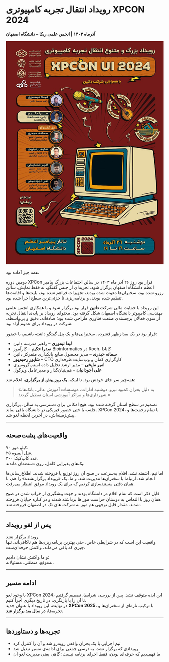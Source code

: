 # رویداد انتقال تجربه کامپیوتری XPCON 2024

**آذرماه ۱۴۰۳ | انجمن علمی ریکا – دانشگاه اصفهان**

![xpcon Poster](./statics/poster.xpcon.2024.jpg)

همه چیز آماده بود.

دومین دوره XPCon قرار بود روز ۲۶ آذر ماه ۱۴۰۳ در سالن اجتماعات بزرگ پیامبر اعظم دانشگاه اصفهان برگزار شود. تجربه‌ای از جنس گفتگو، نه فقط نمایش. سالن رزرو شده بود، سخنران‌ها دعوت شده بودند، تجهیزات فراهم شده بود، بلیت‌ها و اقامت‌ها تنظیم شده بودند، و برنامه‌ریزی تا جزئی‌ترین سطح اجرا شده بود.

این رویداد با حمایت مالی شرکت **داتین** قرار بود برگزار شود و با همکاری انجمن علمی مهندسی کامپیوتر دانشگاه اصفهان شکل گرفته بود. محتوای رویداد بر پایه‌ی انتقال تجربه از سوی فعالان برجسته‌ی صنعت فناوری طراحی شده بود؛ صادقانه، دقیق و بی‌واسطه. شرکت در رویداد برای عموم آزاد بود.

قرار بود در یک بعدازظهر فشرده، سخنرانی‌ها و یک پنل گفتگو داشته باشیم، با حضور:

- **لیدا تیموری** – راهبر مدرسه داتین  
- **صدرا حکیم** – کارآموز Bioinformatics در Roch، کانادا  
- **سمانه حیدری** – مدیر محصول منابع بانکداری متمرکز داتین  
- **شاپور رحیم‌پور** – CTO کارگزاری کمان و وب‌سایت طرفداری  
- **امیر مایخی** – مدیر ارشد تحلیل داده اسنپ‌گروسری  
- **علی آجودانیان** – هم‌بنیان‌گذار و مدیرعامل ویرگول  

همه‌چیز سر جای خودش بود. تا اینکه، **یک روز پیش از برگزاری**، اعلام شد:

> «به دلیل بحران کمبود نیرو، دوشنبه  ادارات، موسسات آموزش عالی، بانک‌ها، شهرداری‌ها و مراکز آموزشی استان تعطیل گردند.»

تصمیم در سطح استان گرفته شده بود. هیچ امکانی برای دسترسی به سالن، برگزاری جلسه یا حتی حضور فیزیکی در دانشگاه باقی نماند. XPCon 2024، با تمام زحمت‌ها و پیش‌زمینه‌اش، در آخرین لحظه لغو شد.

---

## واقعیت‌های پشت‌صحنه  
۷۰ کیلو موز.  
۲۵ شل آبمیوه.  
۳۰۰ عدد کاپ‌کیک.  
پک‌های پذیرایی کامل، روی دست‌مان ماندند.

اما تیم، آشفته نشد. اقلام به‌سرعت در صبح آن روز توزیع یا فروخته شدند. اطلاع‌رسانی‌ها انجام شد. ارتباط با سخنران‌ها مدیریت شد. و ما، یک «رویداد برگزارنشده» را هم، با همان دقتی مستندسازی کردیم که برای یک رویداد موفق انتظار می‌رفت.

قابل ذکر است که تمام اقلام در دانشگاه بودند و جهت پیشگیری از خراب شدن در صبح همان روز با التماس به دوستان حراست موز ها برداشته شدند و در کناره خیابان فروخته شدند.
مقدار قابل توجهی هم موز به شرکت های تک در اصفهان فروخته شد. 

---

## پس از لغو رویداد  
رویداد برگزار نشد.  
واقعیت این است که در شرایطی خاص، حتی بهترین برنامه‌ریزی‌ها هم ناکافی‌اند. تنها چیزی که باقی می‌ماند، واکنش حرفه‌ای‌ست.

و ما واکنش نشان دادیم:  
به‌موقع. منطقی. مسئولانه.

---

## ادامه مسیر  
با وجود لغو XPCon 2024، این ایده متوقف نشد. پس از بررسی شرایط، تصمیم گرفتیم تا آن را با بازنگری، در تاریخ دیگری اجرا کنیم.  
در نهایت، این رویداد با عنوان جدید **XPCon 2025**، با ترکیب تازه‌ای از سخنران‌ها و تجربه‌ها، **در سال بعد برگزار شد.**

---

## تجربه‌ها و دستاوردها  
- تیم اجرایی با یک بحران واقعی روبه‌رو شد و آن را کنترل کرد  
- رویدادی که برگزار نشد، به درسی جمعی برای ادامه‌ی مسیر تبدیل شد  
- ما فهمیدیم که حرفه‌ای بودن، فقط اجرای برنامه نیست؛ گاهی یعنی مدیریت لغو آن


